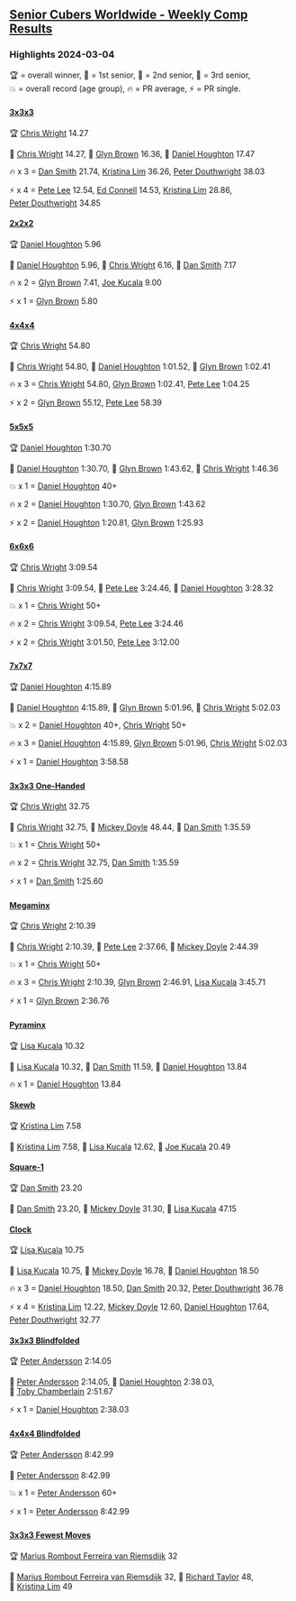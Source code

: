 <style>table {white-space: nowrap;}</style>
<link rel="stylesheet" type="text/css" href="/scw-comp/css/flags.css" />

## [Senior Cubers Worldwide - Weekly Comp Results](/scw-comp/results/)
### Highlights 2024-03-04

<span style="white-space: nowrap;">🏆 = overall winner</span>, <span style="white-space: nowrap;">🥇 = 1st senior</span>, <span style="white-space: nowrap;">🥈 = 2nd senior</span>, <span style="white-space: nowrap;">🥉 = 3rd senior</span>, <span style="white-space: nowrap;">💥 = overall record (age group)</span>, <span style="white-space: nowrap;">🔥 = PR average</span>, <span style="white-space: nowrap;">⚡ = PR single</span>.

#### [3x3x3](333.md)

<span style="white-space: nowrap;">🏆 [Chris Wright](../../persons/chris_wright/333.md) 14.27</span>

<span style="white-space: nowrap;">🥇 [Chris Wright](../../persons/chris_wright/333.md) 14.27</span>, <span style="white-space: nowrap;">🥈 [Glyn Brown](../../persons/glyn_brown/333.md) 16.36</span>, <span style="white-space: nowrap;">🥉 [Daniel Houghton](../../persons/daniel_houghton/333.md) 17.47</span>

🔥 x 3 = <span style="white-space: nowrap;">[Dan Smith](../../persons/dan_smith/333.md) 21.74</span>, <span style="white-space: nowrap;">[Kristina Lim](../../persons/kristina_lim/333.md) 36.26</span>, <span style="white-space: nowrap;">[Peter Douthwright](../../persons/peter_douthwright/333.md) 38.03</span>

⚡ x 4 = <span style="white-space: nowrap;">[Pete Lee](../../persons/pete_lee/333.md) 12.54</span>, <span style="white-space: nowrap;">[Ed Connell](../../persons/ed_connell/333.md) 14.53</span>, <span style="white-space: nowrap;">[Kristina Lim](../../persons/kristina_lim/333.md) 28.86</span>, <span style="white-space: nowrap;">[Peter Douthwright](../../persons/peter_douthwright/333.md) 34.85</span>

#### [2x2x2](222.md)

<span style="white-space: nowrap;">🏆 [Daniel Houghton](../../persons/daniel_houghton/222.md) 5.96</span>

<span style="white-space: nowrap;">🥇 [Daniel Houghton](../../persons/daniel_houghton/222.md) 5.96</span>, <span style="white-space: nowrap;">🥈 [Chris Wright](../../persons/chris_wright/222.md) 6.16</span>, <span style="white-space: nowrap;">🥉 [Dan Smith](../../persons/dan_smith/222.md) 7.17</span>

🔥 x 2 = <span style="white-space: nowrap;">[Glyn Brown](../../persons/glyn_brown/222.md) 7.41</span>, <span style="white-space: nowrap;">[Joe Kucala](../../persons/joe_kucala/222.md) 9.00</span>

⚡ x 1 = <span style="white-space: nowrap;">[Glyn Brown](../../persons/glyn_brown/222.md) 5.80</span>

#### [4x4x4](444.md)

<span style="white-space: nowrap;">🏆 [Chris Wright](../../persons/chris_wright/444.md) 54.80</span>

<span style="white-space: nowrap;">🥇 [Chris Wright](../../persons/chris_wright/444.md) 54.80</span>, <span style="white-space: nowrap;">🥈 [Daniel Houghton](../../persons/daniel_houghton/444.md) 1:01.52</span>, <span style="white-space: nowrap;">🥉 [Glyn Brown](../../persons/glyn_brown/444.md) 1:02.41</span>

🔥 x 3 = <span style="white-space: nowrap;">[Chris Wright](../../persons/chris_wright/444.md) 54.80</span>, <span style="white-space: nowrap;">[Glyn Brown](../../persons/glyn_brown/444.md) 1:02.41</span>, <span style="white-space: nowrap;">[Pete Lee](../../persons/pete_lee/444.md) 1:04.25</span>

⚡ x 2 = <span style="white-space: nowrap;">[Glyn Brown](../../persons/glyn_brown/444.md) 55.12</span>, <span style="white-space: nowrap;">[Pete Lee](../../persons/pete_lee/444.md) 58.39</span>

#### [5x5x5](555.md)

<span style="white-space: nowrap;">🏆 [Daniel Houghton](../../persons/daniel_houghton/555.md) 1:30.70</span>

<span style="white-space: nowrap;">🥇 [Daniel Houghton](../../persons/daniel_houghton/555.md) 1:30.70</span>, <span style="white-space: nowrap;">🥈 [Glyn Brown](../../persons/glyn_brown/555.md) 1:43.62</span>, <span style="white-space: nowrap;">🥉 [Chris Wright](../../persons/chris_wright/555.md) 1:46.36</span>

💥 x 1 = <span style="white-space: nowrap;">[Daniel Houghton](../../persons/daniel_houghton/555.md) 40+</span>

🔥 x 2 = <span style="white-space: nowrap;">[Daniel Houghton](../../persons/daniel_houghton/555.md) 1:30.70</span>, <span style="white-space: nowrap;">[Glyn Brown](../../persons/glyn_brown/555.md) 1:43.62</span>

⚡ x 2 = <span style="white-space: nowrap;">[Daniel Houghton](../../persons/daniel_houghton/555.md) 1:20.81</span>, <span style="white-space: nowrap;">[Glyn Brown](../../persons/glyn_brown/555.md) 1:25.93</span>

#### [6x6x6](666.md)

<span style="white-space: nowrap;">🏆 [Chris Wright](../../persons/chris_wright/666.md) 3:09.54</span>

<span style="white-space: nowrap;">🥇 [Chris Wright](../../persons/chris_wright/666.md) 3:09.54</span>, <span style="white-space: nowrap;">🥈 [Pete Lee](../../persons/pete_lee/666.md) 3:24.46</span>, <span style="white-space: nowrap;">🥉 [Daniel Houghton](../../persons/daniel_houghton/666.md) 3:28.32</span>

💥 x 1 = <span style="white-space: nowrap;">[Chris Wright](../../persons/chris_wright/666.md) 50+</span>

🔥 x 2 = <span style="white-space: nowrap;">[Chris Wright](../../persons/chris_wright/666.md) 3:09.54</span>, <span style="white-space: nowrap;">[Pete Lee](../../persons/pete_lee/666.md) 3:24.46</span>

⚡ x 2 = <span style="white-space: nowrap;">[Chris Wright](../../persons/chris_wright/666.md) 3:01.50</span>, <span style="white-space: nowrap;">[Pete Lee](../../persons/pete_lee/666.md) 3:12.00</span>

#### [7x7x7](777.md)

<span style="white-space: nowrap;">🏆 [Daniel Houghton](../../persons/daniel_houghton/777.md) 4:15.89</span>

<span style="white-space: nowrap;">🥇 [Daniel Houghton](../../persons/daniel_houghton/777.md) 4:15.89</span>, <span style="white-space: nowrap;">🥈 [Glyn Brown](../../persons/glyn_brown/777.md) 5:01.96</span>, <span style="white-space: nowrap;">🥉 [Chris Wright](../../persons/chris_wright/777.md) 5:02.03</span>

💥 x 2 = <span style="white-space: nowrap;">[Daniel Houghton](../../persons/daniel_houghton/777.md) 40+</span>, <span style="white-space: nowrap;">[Chris Wright](../../persons/chris_wright/777.md) 50+</span>

🔥 x 3 = <span style="white-space: nowrap;">[Daniel Houghton](../../persons/daniel_houghton/777.md) 4:15.89</span>, <span style="white-space: nowrap;">[Glyn Brown](../../persons/glyn_brown/777.md) 5:01.96</span>, <span style="white-space: nowrap;">[Chris Wright](../../persons/chris_wright/777.md) 5:02.03</span>

⚡ x 1 = <span style="white-space: nowrap;">[Daniel Houghton](../../persons/daniel_houghton/777.md) 3:58.58</span>

#### [3x3x3 One-Handed](333oh.md)

<span style="white-space: nowrap;">🏆 [Chris Wright](../../persons/chris_wright/333oh.md) 32.75</span>

<span style="white-space: nowrap;">🥇 [Chris Wright](../../persons/chris_wright/333oh.md) 32.75</span>, <span style="white-space: nowrap;">🥈 [Mickey Doyle](../../persons/mickey_doyle/333oh.md) 48.44</span>, <span style="white-space: nowrap;">🥉 [Dan Smith](../../persons/dan_smith/333oh.md) 1:35.59</span>

💥 x 1 = <span style="white-space: nowrap;">[Chris Wright](../../persons/chris_wright/333oh.md) 50+</span>

🔥 x 2 = <span style="white-space: nowrap;">[Chris Wright](../../persons/chris_wright/333oh.md) 32.75</span>, <span style="white-space: nowrap;">[Dan Smith](../../persons/dan_smith/333oh.md) 1:35.59</span>

⚡ x 1 = <span style="white-space: nowrap;">[Dan Smith](../../persons/dan_smith/333oh.md) 1:25.60</span>

#### [Megaminx](minx.md)

<span style="white-space: nowrap;">🏆 [Chris Wright](../../persons/chris_wright/minx.md) 2:10.39</span>

<span style="white-space: nowrap;">🥇 [Chris Wright](../../persons/chris_wright/minx.md) 2:10.39</span>, <span style="white-space: nowrap;">🥈 [Pete Lee](../../persons/pete_lee/minx.md) 2:37.66</span>, <span style="white-space: nowrap;">🥉 [Mickey Doyle](../../persons/mickey_doyle/minx.md) 2:44.39</span>

💥 x 1 = <span style="white-space: nowrap;">[Chris Wright](../../persons/chris_wright/minx.md) 50+</span>

🔥 x 3 = <span style="white-space: nowrap;">[Chris Wright](../../persons/chris_wright/minx.md) 2:10.39</span>, <span style="white-space: nowrap;">[Glyn Brown](../../persons/glyn_brown/minx.md) 2:46.91</span>, <span style="white-space: nowrap;">[Lisa Kucala](../../persons/lisa_kucala/minx.md) 3:45.71</span>

⚡ x 1 = <span style="white-space: nowrap;">[Glyn Brown](../../persons/glyn_brown/minx.md) 2:36.76</span>

#### [Pyraminx](pyram.md)

<span style="white-space: nowrap;">🏆 [Lisa Kucala](../../persons/lisa_kucala/pyram.md) 10.32</span>

<span style="white-space: nowrap;">🥇 [Lisa Kucala](../../persons/lisa_kucala/pyram.md) 10.32</span>, <span style="white-space: nowrap;">🥈 [Dan Smith](../../persons/dan_smith/pyram.md) 11.59</span>, <span style="white-space: nowrap;">🥉 [Daniel Houghton](../../persons/daniel_houghton/pyram.md) 13.84</span>

🔥 x 1 = <span style="white-space: nowrap;">[Daniel Houghton](../../persons/daniel_houghton/pyram.md) 13.84</span>

#### [Skewb](skewb.md)

<span style="white-space: nowrap;">🏆 [Kristina Lim](../../persons/kristina_lim/skewb.md) 7.58</span>

<span style="white-space: nowrap;">🥇 [Kristina Lim](../../persons/kristina_lim/skewb.md) 7.58</span>, <span style="white-space: nowrap;">🥈 [Lisa Kucala](../../persons/lisa_kucala/skewb.md) 12.62</span>, <span style="white-space: nowrap;">🥉 [Joe Kucala](../../persons/joe_kucala/skewb.md) 20.49</span>

#### [Square-1](sq1.md)

<span style="white-space: nowrap;">🏆 [Dan Smith](../../persons/dan_smith/sq1.md) 23.20</span>

<span style="white-space: nowrap;">🥇 [Dan Smith](../../persons/dan_smith/sq1.md) 23.20</span>, <span style="white-space: nowrap;">🥈 [Mickey Doyle](../../persons/mickey_doyle/sq1.md) 31.30</span>, <span style="white-space: nowrap;">🥉 [Lisa Kucala](../../persons/lisa_kucala/sq1.md) 47.15</span>

#### [Clock](clock.md)

<span style="white-space: nowrap;">🏆 [Lisa Kucala](../../persons/lisa_kucala/clock.md) 10.75</span>

<span style="white-space: nowrap;">🥇 [Lisa Kucala](../../persons/lisa_kucala/clock.md) 10.75</span>, <span style="white-space: nowrap;">🥈 [Mickey Doyle](../../persons/mickey_doyle/clock.md) 16.78</span>, <span style="white-space: nowrap;">🥉 [Daniel Houghton](../../persons/daniel_houghton/clock.md) 18.50</span>

🔥 x 3 = <span style="white-space: nowrap;">[Daniel Houghton](../../persons/daniel_houghton/clock.md) 18.50</span>, <span style="white-space: nowrap;">[Dan Smith](../../persons/dan_smith/clock.md) 20.32</span>, <span style="white-space: nowrap;">[Peter Douthwright](../../persons/peter_douthwright/clock.md) 36.78</span>

⚡ x 4 = <span style="white-space: nowrap;">[Kristina Lim](../../persons/kristina_lim/clock.md) 12.22</span>, <span style="white-space: nowrap;">[Mickey Doyle](../../persons/mickey_doyle/clock.md) 12.60</span>, <span style="white-space: nowrap;">[Daniel Houghton](../../persons/daniel_houghton/clock.md) 17.64</span>, <span style="white-space: nowrap;">[Peter Douthwright](../../persons/peter_douthwright/clock.md) 32.77</span>

#### [3x3x3 Blindfolded](333bf.md)

<span style="white-space: nowrap;">🏆 [Peter Andersson](../../persons/peter_andersson/333bf.md) 2:14.05</span>

<span style="white-space: nowrap;">🥇 [Peter Andersson](../../persons/peter_andersson/333bf.md) 2:14.05</span>, <span style="white-space: nowrap;">🥈 [Daniel Houghton](../../persons/daniel_houghton/333bf.md) 2:38.03</span>, <span style="white-space: nowrap;">🥉 [Toby Chamberlain](../../persons/toby_chamberlain/333bf.md) 2:51.67</span>

⚡ x 1 = <span style="white-space: nowrap;">[Daniel Houghton](../../persons/daniel_houghton/333bf.md) 2:38.03</span>

#### [4x4x4 Blindfolded](444bf.md)

<span style="white-space: nowrap;">🏆 [Peter Andersson](../../persons/peter_andersson/444bf.md) 8:42.99</span>

<span style="white-space: nowrap;">🥇 [Peter Andersson](../../persons/peter_andersson/444bf.md) 8:42.99</span>

💥 x 1 = <span style="white-space: nowrap;">[Peter Andersson](../../persons/peter_andersson/444bf.md) 60+</span>

⚡ x 1 = <span style="white-space: nowrap;">[Peter Andersson](../../persons/peter_andersson/444bf.md) 8:42.99</span>

#### [3x3x3 Fewest Moves](333fm.md)

<span style="white-space: nowrap;">🏆 [Marius Rombout Ferreira van Riemsdijk](../../persons/marius_rombout_ferreira_van_riemsdijk/333fm.md) 32</span>

<span style="white-space: nowrap;">🥇 [Marius Rombout Ferreira van Riemsdijk](../../persons/marius_rombout_ferreira_van_riemsdijk/333fm.md) 32</span>, <span style="white-space: nowrap;">🥈 [Richard Taylor](../../persons/richard_taylor/333fm.md) 48</span>, <span style="white-space: nowrap;">🥉 [Kristina Lim](../../persons/kristina_lim/333fm.md) 49</span>


<!-- Global site tag (gtag.js) - Google Analytics -->
<script async src="https://www.googletagmanager.com/gtag/js?id=UA-86348435-3"></script>
<script>window.dataLayer = window.dataLayer || []; function gtag() {dataLayer.push(arguments);} gtag('js', new Date()); gtag('config', 'UA-86348435-3');</script>
